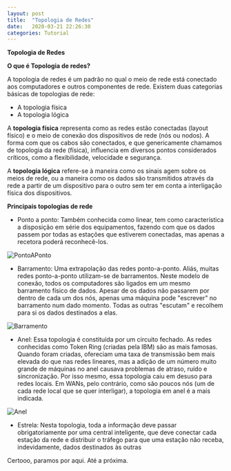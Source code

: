 ```yaml
---
layout: post
title:  "Topologia de Redes"
date:   2020-03-21 22:26:30
categories: Tutorial
---
```




**Topologia de Redes** 

**O que é Topologia de redes?**

A topologia de redes é um padrão no qual o meio de rede está conectado aos computadores e outros componentes de rede.
Existem duas categorias básicas de topologias de rede:

* A topologia física
* A topologia lógica

A **topologia física** representa como as redes estão conectadas (layout físico) e o meio de conexão dos dispositivos de rede (nós ou nodos). A forma com que os cabos são conectados, e que genericamente chamamos de topologia da rede (física), influencia em diversos pontos considerados críticos, como a flexibilidade, velocidade e segurança.

A **topologia lógica** refere-se à maneira como os sinais agem sobre os meios de rede, ou a maneira como os dados são transmitidos através da rede a partir de um dispositivo para o outro sem ter em conta a interligação física dos dispositivos.

**Principais topologias de rede**

* Ponto a ponto: Também conhecida como linear, tem como característica
a disposição em série dos equipamentos, fazendo com que os dados passem
por todas as estações que estiverem conectadas, mas apenas a recetora poderá
reconhecê-los.

![PontoAPonto](https://i.imgur.com/mpJxzdx.png) 

* Barramento: Uma extrapolação das redes ponto-a-ponto. Aliás, muitas
redes ponto-a-ponto utilizam-se de barramentos. Neste modelo de conexão, todos
os computadores são ligados em um mesmo barramento físico de dados. Apesar
de os dados não passarem por dentro de cada um dos nós, apenas uma
máquina pode "escrever" no barramento num dado momento. Todas as outras
"escutam" e recolhem para si os dados destinados a elas.

![Barramento](https://i.imgur.com/YLHaNat.png)

* Anel: Essa topologia é constituída por um circuito fechado. As redes conhecidas como Token Ring (criadas pela IBM) são as mais famosas. Quando foram criadas, ofereciam uma taxa de transmissão bem mais elevada do que nas redes lineares, mas a adição de um número muito grande de máquinas no anel causava problemas de atraso, ruído e sincronização. Por isso mesmo, essa topologia caiu em desuso para redes locais. Em WANs, pelo contrário, como são poucos nós (um de cada rede local que se quer interligar), a topologia em anel é a mais indicada.

![Anel](https://i.imgur.com/nn1XMfq.jpg)
 
* Estrela: Nesta topologia, toda a informação deve passar obrigatoriamente por uma central inteligente, que deve conectar cada estação da rede e distribuir o tráfego para que uma estação não receba, indevidamente, dados destinados às outras





Certooo, paramos por aqui. Até a próxima.
